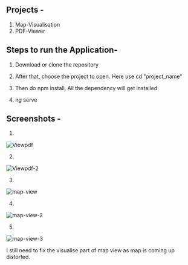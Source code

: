 Projects -
------------
  1. Map-Visualisation
  2. PDF-Viewer

Steps to run the Application-
---------------------------------

  1. Download or clone the repository
  
  2. After that, choose the project to open. Here use cd "project_name"
  
  3. Then do npm install, All the dependency  will get installed
  
  4. ng serve  

Screenshots -
----------------
1.
 
![Viewpdf](https://github.com/prabhatpk5singh/IUDX/assets/160165462/ae56d83a-ceb9-4b7c-9e15-440f06e8de41)


2.

![Viewpdf-2](https://github.com/prabhatpk5singh/IUDX/assets/160165462/64a22082-1451-47c1-a61e-0f2989a021d1)


3.

![map-view](https://github.com/prabhatpk5singh/IUDX/assets/160165462/8960a073-8c52-4b41-8c47-a76d69177e27)


4.

![map-view-2](https://github.com/prabhatpk5singh/IUDX/assets/160165462/32ddd218-80d5-411d-a299-141db4f7b094)


5.

![map-view-3](https://github.com/prabhatpk5singh/IUDX/assets/160165462/fd79a76b-0efc-48b5-b678-535882056403)


I still need to fix the visualise part of map view as map is coming up distorted. 
